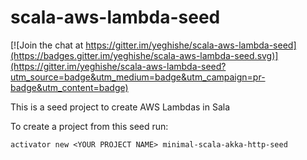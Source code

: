scala-aws-lambda-seed
=========================

[![Join the chat at https://gitter.im/yeghishe/scala-aws-lambda-seed](https://badges.gitter.im/yeghishe/scala-aws-lambda-seed.svg)](https://gitter.im/yeghishe/scala-aws-lambda-seed?utm_source=badge&utm_medium=badge&utm_campaign=pr-badge&utm_content=badge)

This is a seed project to create AWS Lambdas in Sala

To create a project from this seed run:

```
activator new <YOUR PROJECT NAME> minimal-scala-akka-http-seed
```
